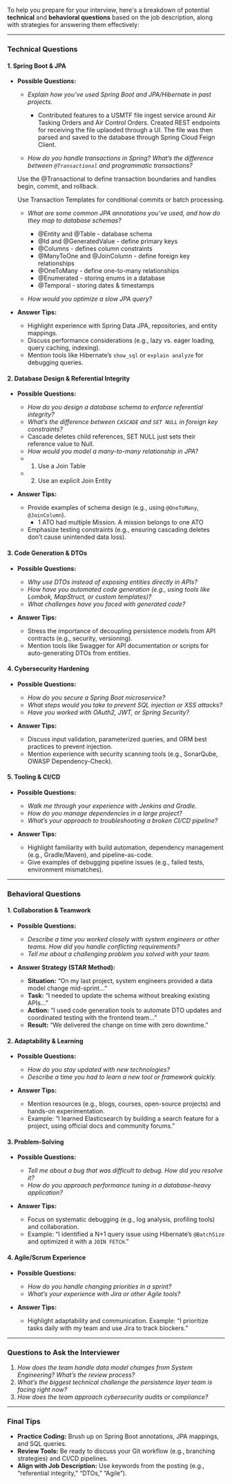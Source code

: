 To help you prepare for your interview, here's a breakdown of potential **technical** and **behavioral questions** based on the job description, along with strategies for answering them effectively:

---

### **Technical Questions**

#### **1. Spring Boot & JPA**

- **Possible Questions:**

  - _Explain how you’ve used Spring Boot and JPA/Hibernate in past projects._

    - Contributed features to a USMTF file ingest service around Air Tasking Orders and Air Control Orders. Created REST endpoints for receiving the file uplaoded through a UI. The file was then parsed and saved to the database through Spring Cloud Feign Client.

  - _How do you handle transactions in Spring? What’s the difference between `@Transactional` and programmatic transactions?_

  Use the @Transactional to define transaction boundaries and handles begin, commit, and rollback.

  Use Transaction Templates for conditional commits or batch processing.

  - _What are some common JPA annotations you’ve used, and how do they map to database schemas?_

    - @Entity and @Table - database schema
    - @Id and @GeneratedValue - define primary keys
    - @Columns - defines column constraints
    - @ManyToOne and @JoinColumn - define foreign key relationships
    - @OneToMany - define one-to-many relationships
    - @Enumerated - storing enums in a database
    - @Temporal - storing dates & timestamps

  - _How would you optimize a slow JPA query?_

- **Answer Tips:**
  - Highlight experience with Spring Data JPA, repositories, and entity mappings.
  - Discuss performance considerations (e.g., lazy vs. eager loading, query caching, indexing).
  - Mention tools like Hibernate’s `show_sql` or `explain analyze` for debugging queries.

#### **2. Database Design & Referential Integrity**

- **Possible Questions:**

  - _How do you design a database schema to enforce referential integrity?_
  - _What’s the difference between `CASCADE` and `SET NULL` in foreign key constraints?_
  - Cascade deletes child references, SET NULL just sets their reference value to Null.
  - _How would you model a many-to-many relationship in JPA?_
  - 1. Use a Join Table
  - 2. Use an explicit Join Entity

- **Answer Tips:**
  - Provide examples of schema design (e.g., using `@OneToMany`, `@JoinColumn`).
    - 1 ATO had multiple Mission. A mission belongs to one ATO
  - Emphasize testing constraints (e.g., ensuring cascading deletes don’t cause unintended data loss).

#### **3. Code Generation & DTOs**

- **Possible Questions:**

  - _Why use DTOs instead of exposing entities directly in APIs?_
  - _How have you automated code generation (e.g., using tools like Lombok, MapStruct, or custom templates)?_
  - _What challenges have you faced with generated code?_

- **Answer Tips:**
  - Stress the importance of decoupling persistence models from API contracts (e.g., security, versioning).
  - Mention tools like Swagger for API documentation or scripts for auto-generating DTOs from entities.

#### **4. Cybersecurity Hardening**

- **Possible Questions:**

  - _How do you secure a Spring Boot microservice?_
  - _What steps would you take to prevent SQL injection or XSS attacks?_
  - _Have you worked with OAuth2, JWT, or Spring Security?_

- **Answer Tips:**
  - Discuss input validation, parameterized queries, and ORM best practices to prevent injection.
  - Mention experience with security scanning tools (e.g., SonarQube, OWASP Dependency-Check).

#### **5. Tooling & CI/CD**

- **Possible Questions:**

  - _Walk me through your experience with Jenkins and Gradle._
  - _How do you manage dependencies in a large project?_
  - _What’s your approach to troubleshooting a broken CI/CD pipeline?_

- **Answer Tips:**
  - Highlight familiarity with build automation, dependency management (e.g., Gradle/Maven), and pipeline-as-code.
  - Give examples of debugging pipeline issues (e.g., failed tests, environment mismatches).

---

### **Behavioral Questions**

#### **1. Collaboration & Teamwork**

- **Possible Questions:**

  - _Describe a time you worked closely with system engineers or other teams. How did you handle conflicting requirements?_
  - _Tell me about a challenging problem you solved with your team._

- **Answer Strategy (STAR Method):**
  - **Situation:** “On my last project, system engineers provided a data model change mid-sprint…”
  - **Task:** “I needed to update the schema without breaking existing APIs…”
  - **Action:** “I used code generation tools to automate DTO updates and coordinated testing with the frontend team…”
  - **Result:** “We delivered the change on time with zero downtime.”

#### **2. Adaptability & Learning**

- **Possible Questions:**

  - _How do you stay updated with new technologies?_
  - _Describe a time you had to learn a new tool or framework quickly._

- **Answer Tips:**
  - Mention resources (e.g., blogs, courses, open-source projects) and hands-on experimentation.
  - Example: “I learned Elasticsearch by building a search feature for a project, using official docs and community forums.”

#### **3. Problem-Solving**

- **Possible Questions:**

  - _Tell me about a bug that was difficult to debug. How did you resolve it?_
  - _How do you approach performance tuning in a database-heavy application?_

- **Answer Tips:**
  - Focus on systematic debugging (e.g., log analysis, profiling tools) and collaboration.
  - Example: “I identified a N+1 query issue using Hibernate’s `@BatchSize` and optimized it with a `JOIN FETCH`.”

#### **4. Agile/Scrum Experience**

- **Possible Questions:**

  - _How do you handle changing priorities in a sprint?_
  - _What’s your experience with Jira or other Agile tools?_

- **Answer Tips:**
  - Highlight adaptability and communication. Example: “I prioritize tasks daily with my team and use Jira to track blockers.”

---

### **Questions to Ask the Interviewer**

1. _How does the team handle data model changes from System Engineering? What’s the review process?_
2. _What’s the biggest technical challenge the persistence layer team is facing right now?_
3. _How does the team approach cybersecurity audits or compliance?_

---

### **Final Tips**

- **Practice Coding:** Brush up on Spring Boot annotations, JPA mappings, and SQL queries.
- **Review Tools:** Be ready to discuss your Git workflow (e.g., branching strategies) and CI/CD pipelines.
- **Align with Job Description:** Use keywords from the posting (e.g., “referential integrity,” “DTOs,” “Agile”).
